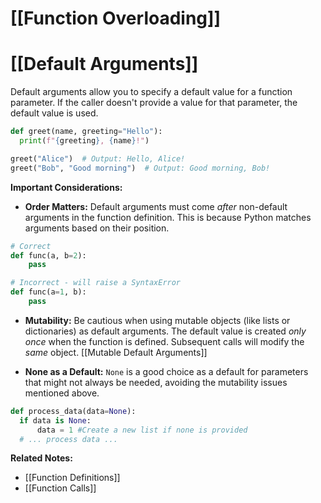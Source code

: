 # [[Function Overloading]]
# [[Default Arguments]] 
Default arguments allow you to specify a default value for a function parameter. If the caller doesn't provide a value for that parameter, the default value is used.

```python
def greet(name, greeting="Hello"):
  print(f"{greeting}, {name}!")

greet("Alice")  # Output: Hello, Alice!
greet("Bob", "Good morning")  # Output: Good morning, Bob!
```

**Important Considerations:**

* **Order Matters:** Default arguments must come *after* non-default arguments in the function definition.  This is because Python matches arguments based on their position.

```python
# Correct
def func(a, b=2):
    pass

# Incorrect - will raise a SyntaxError
def func(a=1, b):
    pass
```

* **Mutability:** Be cautious when using mutable objects (like lists or dictionaries) as default arguments. The default value is created *only once* when the function is defined. Subsequent calls will modify the *same* object. [[Mutable Default Arguments]]

* **None as a Default:**  `None` is a good choice as a default for parameters that might not always be needed, avoiding the mutability issues mentioned above.

```python
def process_data(data=None):
  if data is None:
      data = 1 #Create a new list if none is provided
  # ... process data ...
```


**Related Notes:**

* [[Function Definitions]]
* [[Function Calls]]

